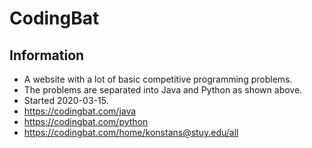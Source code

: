 # CodingBat  
## Information
- A website with a lot of basic competitive programming problems.  
- The problems are separated into Java and Python as shown above.
- Started 2020-03-15.
- https://codingbat.com/java  
- https://codingbat.com/python  
- https://codingbat.com/home/konstans@stuy.edu/all  
